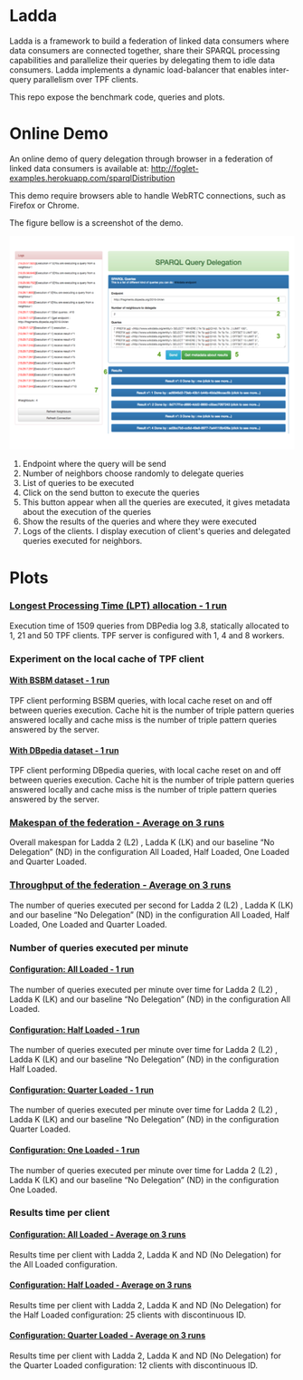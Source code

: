 # Ladda

Ladda is a framework to build a federation of linked data consumers
where data consumers are connected together, share their SPARQL processing capabilities
and parallelize their queries by delegating them to idle data consumers. 
Ladda implements a dynamic load-balancer that enables inter-query parallelism over TPF clients.

This repo expose the benchmark code, queries and plots.

# Online Demo

An online demo of query delegation through browser in a federation of linked data consumers is available at:
http://foglet-examples.herokuapp.com/sparqlDistribution 

This demo require browsers able to handle WebRTC connections, such as Firefox or Chrome.

The figure bellow is a screenshot of the demo.

![Alt text](/plots/fogletNDP_screen_legend.png?raw=true)

1. Endpoint where the query will be send
2. Number of neighbors choose randomly to delegate queries
3. List of queries to be executed
4. Click on the send button to execute the queries
5. This button appear when all the queries are executed, it gives metadata about the execution of the queries
6. Show the results of the queries and where they were executed
7. Logs of the clients. I display execution of client's queries and delegated queries executed for neighbors.

# Plots

### [Longest Processing Time (LPT) allocation - 1 run](https://github.com/pfolz/Ladda/blob/master//plots/staticAllocation_1run.pdf)

  Execution time of 1509 queries from DBPedia log 3.8, statically allocated to 1,
  21 and 50 TPF clients. TPF server is configured with 1, 4 and 8 workers.

### Experiment on the local cache of TPF client

#### [With BSBM dataset - 1 run](https://github.com/pfolz/Ladda/blob/master/plots/localCaceXp_BSBM10M_Warmup_1run.pdf)

  TPF client performing BSBM queries, with local cache reset on and off between
  queries execution. Cache hit is the number of triple pattern queries answered locally and
  cache miss is the number of triple pattern queries answered by the server.
  
#### [With DBpedia dataset - 1 run](https://github.com/pfolz/Ladda/blob/master/plots/localCacheXp_DBpedia_Warmup_1run.pdf)

  TPF client performing DBpedia queries, with local cache reset on and off between
  queries execution. Cache hit is the number of triple pattern queries answered locally and
  cache miss is the number of triple pattern queries answered by the server.
  
### [Makespan of the federation - Average on 3 runs](https://github.com/pfolz/Ladda/blob/master/plots/makespan_Avg_3runs.pdf)
  Overall makespan for Ladda 2 (L2) , Ladda K (LK) and our baseline “No
  Delegation” (ND) in the configuration All Loaded, Half Loaded, One Loaded and
  Quarter Loaded.
  
### [Throughput of the federation - Average on 3 runs](https://github.com/pfolz/Ladda/blob/master/plots/throughput_Avg_3runs.pdf)

  The number of queries executed per second for Ladda 2 (L2) , Ladda K (LK) and
  our baseline “No Delegation” (ND) in the configuration All Loaded, Half Loaded, One
  Loaded and Quarter Loaded.

### Number of queries executed per minute

#### [Configuration: All Loaded - 1 run](https://github.com/pfolz/Ladda/blob/master/plots/nbExecQueries_AllLoaded_1run.pdf)

  The number of queries executed per minute over time for Ladda 2 (L2) , Ladda K
  (LK) and our baseline “No Delegation” (ND) in the configuration All Loaded.
  
#### [Configuration: Half Loaded - 1 run](https://github.com/pfolz/Ladda/blob/master/plots/nbExecQueries_HalfLoaded_1run.pdf)

  The number of queries executed per minute over time for Ladda 2 (L2) , Ladda K
  (LK) and our baseline “No Delegation” (ND) in the configuration Half Loaded.
  
#### [Configuration: Quarter Loaded - 1 run](https://github.com/pfolz/Ladda/blob/master/plots/nbExecQueries_QuarterLoaded_1run.pdf)

  The number of queries executed per minute over time for Ladda 2 (L2) , Ladda K
  (LK) and our baseline “No Delegation” (ND) in the configuration Quarter Loaded.
  
#### [Configuration: One Loaded - 1 run](https://github.com/pfolz/Ladda/blob/master/plots/nbExecQueries_OneLoaded_1run.pdf)
  The number of queries executed per minute over time for Ladda 2 (L2) , Ladda K
  (LK) and our baseline “No Delegation” (ND) in the configuration One Loaded.
  
### Results time per client
  
#### [Configuration: All Loaded - Average on 3 runs](https://github.com/pfolz/Ladda/blob/master/plots/resultsTimePerClient_AllLoaded_Avg_3runs.pdf)

  Results time per client with Ladda 2, Ladda K and ND (No Delegation) for the
  All Loaded configuration.
  
#### [Configuration: Half Loaded - Average on 3 runs](https://github.com/pfolz/Ladda/blob/master/plots/resultsTimePerClient_HalfLoaded_Avg_3runs.pdf)

  Results time per client with Ladda 2, Ladda K and ND (No Delegation) for the
  Half Loaded configuration: 25 clients with discontinuous ID.
  
#### [Configuration: Quarter Loaded - Average on 3 runs](https://github.com/pfolz/Ladda/blob/master/plots/resultsTimePerClient_QuaterLoaded_Avg_3runs.pdf)

  Results time per client with Ladda 2, Ladda K and ND (No Delegation) for the
  Quarter Loaded configuration: 12 clients with discontinuous ID.
  
